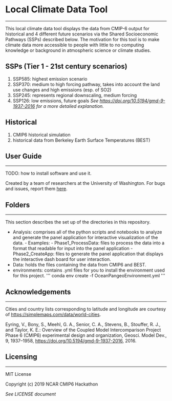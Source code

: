 # Local Climate Data Tool
---
This local climate data tool displays the data from CMIP-6 output for historical
and 4 different future scenarios via the Shared Socioeconomic Pathways (SSPs)
described below. The motivation for this tool is to make climate data more 
accessible to people with little to no computing knowledge or background in 
atmospheric science or climate studies. 

## SSPs (Tier 1 - 21st century scenarios)
1. SSP585: highest emission scenario 
1. SSP370: medium to high forcing pathway, takes into account the land use 
           changes and high emissions (esp. of SO2)
1. SSP245: represents regional downscaling, medium forcing
1. SSP126: low emissions, future goals
*See https://doi.org/10.5194/gmd-9-1937-2016 for a more detailed explanation.*
## Historical
1. CMIP6 historical simulation
1. historical data from Berkeley Earth Surface Temperatures (BEST)

## User Guide
---
TODO: how to install software and use it. 

Created by a team of researchers at the University of Washington. For bugs and
    issues, report them [here](https://github.com/czarakas/local-climate-data-tool/issues).

## Folders
---
This section describes the set up of the directories in this repository.
- Analysis: comprises all of the python scripts and notebooks to analyze and
            generate the panel application for interactive visualization of 
            the data.
            - Examples: 
            - Phase1_ProcessData: files to process the data into a format that
                        readable for input into the panel application
            - Phase2_CreateApp: files to generate the panel application that 
                        displays the interactive dash board for user interaction.
- Data: holds the files containing the data from CMIP6 and BEST. 
- environments: contains .yml files for you to install the environment used for
            this project.
            '''
            conda env create -f OceanPangeoEnvironment.yml
            '''

## Acknowledgements
---
Cities and country lists corresponding to latitude and longitude are 
courtesy of https://simplemaps.com/data/world-cities. 

Eyring, V., Bony, S., Meehl, G. A., Senior, C. A., Stevens, B., Stouffer, R. J., 
    and Taylor, K. E.: Overview of the Coupled Model Intercomparison Project 
    Phase 6 (CMIP6) experimental design and organization, Geosci. Model Dev., 9,
    1937–1958, https://doi.org/10.5194/gmd-9-1937-2016, 2016.
    
## Licensing
---
MIT License

Copyright (c) 2019 NCAR CMIP6 Hackathon

*See LICENSE document*